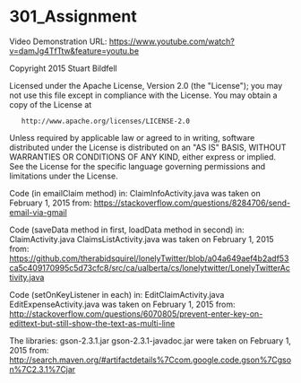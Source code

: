 # 301_Assignment



Video Demonstration URL:
    https://www.youtube.com/watch?v=damJg4TfTtw&feature=youtu.be



   Copyright 2015 Stuart Bildfell

   Licensed under the Apache License, Version 2.0 (the "License");
   you may not use this file except in compliance with the License.
   You may obtain a copy of the License at

       http://www.apache.org/licenses/LICENSE-2.0

   Unless required by applicable law or agreed to in writing, software
   distributed under the License is distributed on an "AS IS" BASIS,
   WITHOUT WARRANTIES OR CONDITIONS OF ANY KIND, either express or implied.
   See the License for the specific language governing permissions and
   limitations under the License.



Code (in emailClaim method) in:
    ClaimInfoActivity.java
was taken on February 1, 2015 from:
    https://stackoverflow.com/questions/8284706/send-email-via-gmail

Code (saveData method in first, loadData method in second) in:
    ClaimActivity.java
    ClaimsListActivity.java
was taken on February 1, 2015 from:
    https://github.com/therabidsquirel/lonelyTwitter/blob/a04a649aef4b2adf53ca5c409170995c5d73cfc8/src/ca/ualberta/cs/lonelytwitter/LonelyTwitterActivity.java

Code (setOnKeyListener in each) in:
    EditClaimActivity.java
    EditExpenseActivity.java
was taken on February 1, 2015 from:
    http://stackoverflow.com/questions/6070805/prevent-enter-key-on-edittext-but-still-show-the-text-as-multi-line

The libraries:
    gson-2.3.1.jar
    gson-2.3.1-javadoc.jar
were taken on February 1, 2015 from:
    http://search.maven.org/#artifactdetails%7Ccom.google.code.gson%7Cgson%7C2.3.1%7Cjar



